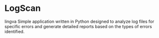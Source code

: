 # LogScan
lingva  Simple application written in Python designed to analyze log files for specific errors and generate detailed reports based on the types of errors identified.
